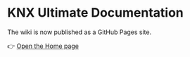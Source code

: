 # KNX Ultimate Documentation

The wiki is now published as a GitHub Pages site.

👉 [Open the Home page](./wiki/Home)

